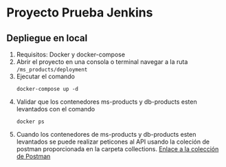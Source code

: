 # Proyecto Prueba Jenkins 


## Depliegue en local

1. Requisitos: Docker y docker-compose 
2. Abrir el proyecto en una consola o terminal navegar a la ruta ```/ms_products/deployment```
3. Ejecutar el comando
   ```
   docker-compose up -d 
   ```
4. Validar que los contenedores ms-products y db-products esten levantados con el comando 
   ```
   docker ps 
   ```
5. Cuando los contenedores de ms-products y db-products esten levantados se puede realizar peticones al API usando la coleción de postman proporcionada en la carpeta collections. [Enlace a la colección de Postman](./collections/MS_Products_IC.postman_collection) 
